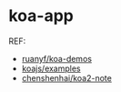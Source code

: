 # koa-app

REF: 

- [ruanyf/koa-demos](https://github.com/ruanyf/koa-demos)
- [koajs/examples](https://github.com/koajs/examples)
- [chenshenhai/koa2-note](https://github.com/chenshenhai/koa2-note)
